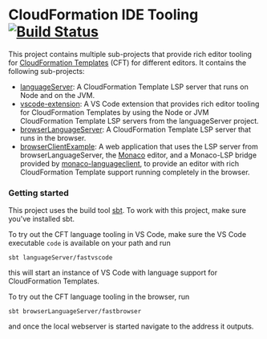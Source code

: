 CloudFormation IDE Tooling [![Build Status](https://travis-ci.org/keyboardDrummer/cloudformation-ide-tooling.svg?branch=master)](https://travis-ci.org/keyboardDrummer/Miksilo)
==========

This project contains multiple sub-projects that provide rich editor tooling for [CloudFormation Templates](https://aws.amazon.com/cloudformation/resources/templates/) (CFT) for different editors. It contains the following sub-projects:
- [languageServer](languageServer): A CloudFormation Template LSP server that runs on Node and on the JVM.
- [vscode-extension](vscode-extension): A VS Code extension that provides rich editor tooling for CloudFormation Templates by using the Node or JVM CloudFormation Template LSP servers from the languageServer project.
- [browserLanguageServer](browserLanguageServer): A CloudFormation Template LSP server that runs in the browser.
- [browserClientExample](browserClientExample): A web application that uses the LSP server from browserLanguageServer, the [Monaco](https://github.com/microsoft/monaco-editor) editor, and a Monaco-LSP bridge provided by [monaco-languageclient](https://github.com/TypeFox/monaco-languageclient), to provide an editor with rich CloudFormation Template support running completely in the browser.

### Getting started
This project uses the build tool [sbt](https://www.scala-sbt.org). To work with this project, make sure you've installed sbt.

To try out the CFT language tooling in VS Code, make sure the VS Code executable `code` is available on your path and run 

`sbt languageServer/fastvscode`

this will start an instance of VS Code with language support for CloudFormation Templates.

To try out the CFT language tooling in the browser,  run

`sbt browserLanguageServer/fastbrowser`

and once the local webserver is started navigate to the address it outputs.
